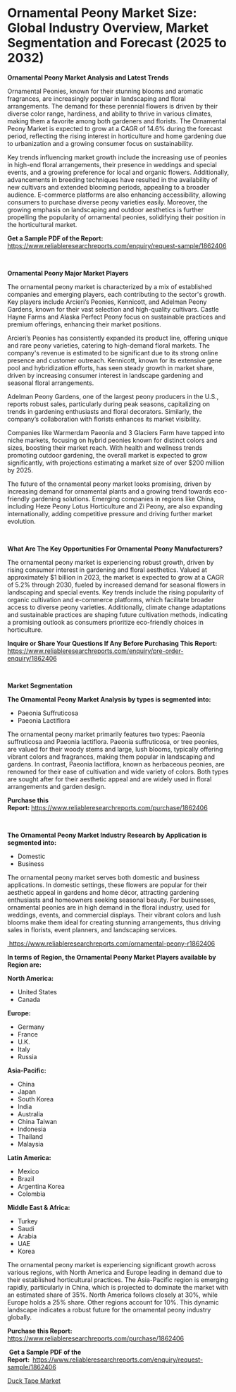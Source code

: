 <p><h1>Ornamental Peony Market Size: Global Industry Overview, Market Segmentation and Forecast (2025 to 2032)</h1></p><p><strong>Ornamental Peony Market Analysis and Latest Trends</strong></p>
<p><p>Ornamental Peonies, known for their stunning blooms and aromatic fragrances, are increasingly popular in landscaping and floral arrangements. The demand for these perennial flowers is driven by their diverse color range, hardiness, and ability to thrive in various climates, making them a favorite among both gardeners and florists. The Ornamental Peony Market is expected to grow at a CAGR of 14.6% during the forecast period, reflecting the rising interest in horticulture and home gardening due to urbanization and a growing consumer focus on sustainability.</p><p>Key trends influencing market growth include the increasing use of peonies in high-end floral arrangements, their presence in weddings and special events, and a growing preference for local and organic flowers. Additionally, advancements in breeding techniques have resulted in the availability of new cultivars and extended blooming periods, appealing to a broader audience. E-commerce platforms are also enhancing accessibility, allowing consumers to purchase diverse peony varieties easily. Moreover, the growing emphasis on landscaping and outdoor aesthetics is further propelling the popularity of ornamental peonies, solidifying their position in the horticultural market.</p></p>
<p><strong>Get a Sample PDF of the Report:&nbsp;</strong> <a href="https://www.reliableresearchreports.com/enquiry/request-sample/1862406?utm_campaign=3567&utm_medium=2&utm_source=Github&utm_content=ia&utm_term=05042025&utm_id=ornamental-peony">https://www.reliableresearchreports.com/enquiry/request-sample/1862406</a></p>
<p>&nbsp;</p>
<p><strong>Ornamental Peony Major Market Players</strong></p>
<p><p>The ornamental peony market is characterized by a mix of established companies and emerging players, each contributing to the sector's growth. Key players include Arcieri’s Peonies, Kennicott, and Adelman Peony Gardens, known for their vast selection and high-quality cultivars. Castle Hayne Farms and Alaska Perfect Peony focus on sustainable practices and premium offerings, enhancing their market positions.</p><p>Arcieri’s Peonies has consistently expanded its product line, offering unique and rare peony varieties, catering to high-demand floral markets. The company's revenue is estimated to be significant due to its strong online presence and customer outreach. Kennicott, known for its extensive gene pool and hybridization efforts, has seen steady growth in market share, driven by increasing consumer interest in landscape gardening and seasonal floral arrangements.</p><p>Adelman Peony Gardens, one of the largest peony producers in the U.S., reports robust sales, particularly during peak seasons, capitalizing on trends in gardening enthusiasts and floral decorators. Similarly, the company’s collaboration with florists enhances its market visibility. </p><p>Companies like Warmerdam Paeonia and 3 Glaciers Farm have tapped into niche markets, focusing on hybrid peonies known for distinct colors and sizes, boosting their market reach. With health and wellness trends promoting outdoor gardening, the overall market is expected to grow significantly, with projections estimating a market size of over $200 million by 2025.</p><p>The future of the ornamental peony market looks promising, driven by increasing demand for ornamental plants and a growing trend towards eco-friendly gardening solutions. Emerging companies in regions like China, including Heze Peony Lotus Horticulture and Zi Peony, are also expanding internationally, adding competitive pressure and driving further market evolution.</p></p>
<p>&nbsp;</p>
<p><strong>What Are The Key Opportunities For Ornamental Peony Manufacturers?</strong></p>
<p><p>The ornamental peony market is experiencing robust growth, driven by rising consumer interest in gardening and floral aesthetics. Valued at approximately $1 billion in 2023, the market is expected to grow at a CAGR of 5.2% through 2030, fueled by increased demand for seasonal flowers in landscaping and special events. Key trends include the rising popularity of organic cultivation and e-commerce platforms, which facilitate broader access to diverse peony varieties. Additionally, climate change adaptations and sustainable practices are shaping future cultivation methods, indicating a promising outlook as consumers prioritize eco-friendly choices in horticulture.</p></p>
<p><strong>Inquire or Share Your Questions If Any Before Purchasing This Report:</strong> <a href="https://www.reliableresearchreports.com/enquiry/pre-order-enquiry/1862406?utm_campaign=3567&utm_medium=2&utm_source=Github&utm_content=ia&utm_term=05042025&utm_id=ornamental-peony">https://www.reliableresearchreports.com/enquiry/pre-order-enquiry/1862406</a></p>
<p>&nbsp;</p>
<p><strong>Market Segmentation</strong></p>
<p><strong>The Ornamental Peony Market Analysis by types is segmented into:</strong></p>
<p><ul><li>Paeonia Suffruticosa</li><li>Paeonia Lactiflora</li></ul></p>
<p><p>The ornamental peony market primarily features two types: Paeonia suffruticosa and Paeonia lactiflora. Paeonia suffruticosa, or tree peonies, are valued for their woody stems and large, lush blooms, typically offering vibrant colors and fragrances, making them popular in landscaping and gardens. In contrast, Paeonia lactiflora, known as herbaceous peonies, are renowned for their ease of cultivation and wide variety of colors. Both types are sought after for their aesthetic appeal and are widely used in floral arrangements and garden design.</p></p>
<p><strong>Purchase this Report:&nbsp;</strong><a href="https://www.reliableresearchreports.com/purchase/1862406?utm_campaign=3567&utm_medium=2&utm_source=Github&utm_content=ia&utm_term=05042025&utm_id=ornamental-peony">https://www.reliableresearchreports.com/purchase/1862406</a></p>
<p>&nbsp;</p>
<p><strong>The Ornamental Peony Market Industry Research by Application is segmented into:</strong></p>
<p><ul><li>Domestic</li><li>Business</li></ul></p>
<p><p>The ornamental peony market serves both domestic and business applications. In domestic settings, these flowers are popular for their aesthetic appeal in gardens and home décor, attracting gardening enthusiasts and homeowners seeking seasonal beauty. For businesses, ornamental peonies are in high demand in the floral industry, used for weddings, events, and commercial displays. Their vibrant colors and lush blooms make them ideal for creating stunning arrangements, thus driving sales in florists, event planners, and landscaping services.</p></p>
<p><a href="https://www.reliableresearchreports.com/ornamental-peony-r1862406?utm_campaign=3567&utm_medium=2&utm_source=Github&utm_content=ia&utm_term=05042025&utm_id=ornamental-peony">&nbsp;https://www.reliableresearchreports.com/ornamental-peony-r1862406</a></p>
<p><strong>In terms of Region, the Ornamental Peony Market Players available by Region are:</strong></p>
<p>
    <p> <strong> North America: </strong>
        <ul>
            <li>United States</li>
            <li>Canada</li>
        </ul>
        </p> 
    <p> <strong> Europe: </strong>
        <ul>
            <li>Germany</li>
            <li>France</li>
            <li>U.K.</li>
            <li>Italy</li>
            <li>Russia</li>
        </ul>
        </p> 
    <p> <strong> Asia-Pacific: </strong>
        <ul>
            <li>China</li>
            <li>Japan</li>
            <li>South Korea</li>
            <li>India</li>
            <li>Australia</li>
            <li>China Taiwan</li>
            <li>Indonesia</li>
            <li>Thailand</li>
            <li>Malaysia</li>
        </ul>
        </p> 
    <p> <strong> Latin America: </strong>
        <ul>
            <li>Mexico</li>
            <li>Brazil</li>
            <li>Argentina Korea</li>
            <li>Colombia</li>
        </ul>
        </p> 
    <p> <strong> Middle East & Africa: </strong>
        <ul>
            <li>Turkey</li>
            <li>Saudi</li>
            <li>Arabia</li>
            <li>UAE</li>
            <li>Korea</li>
        </ul>
    </p>
    </p>
<p><p>The ornamental peony market is experiencing significant growth across various regions, with North America and Europe leading in demand due to their established horticultural practices. The Asia-Pacific region is emerging rapidly, particularly in China, which is projected to dominate the market with an estimated share of 35%. North America follows closely at 30%, while Europe holds a 25% share. Other regions account for 10%. This dynamic landscape indicates a robust future for the ornamental peony industry globally.</p></p>
<p><strong>Purchase this Report: </strong><a href="https://www.reliableresearchreports.com/purchase/1862406?utm_campaign=3567&utm_medium=2&utm_source=Github&utm_content=ia&utm_term=05042025&utm_id=ornamental-peony">https://www.reliableresearchreports.com/purchase/1862406</a></p>
<p>&nbsp;<strong>Get a Sample PDF of the Report:&nbsp;&nbsp;</strong><a href="https://www.reliableresearchreports.com/enquiry/request-sample/1862406?utm_campaign=3567&utm_medium=2&utm_source=Github&utm_content=ia&utm_term=05042025&utm_id=ornamental-peony">https://www.reliableresearchreports.com/enquiry/request-sample/1862406</a></p>
<p><strong></strong></p>
<p><p><a href="https://github.com/merkinedry7b/Market-Research-Report-List-1/blob/main/duck-tape-market.md?utm_campaign=3567&utm_medium=2&utm_source=Github&utm_content=ia&utm_term=05042025&utm_id=ornamental-peony">Duck Tape Market</a></p></p>